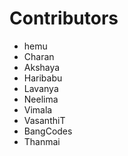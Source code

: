 # Contributors
- hemu
- Charan 
- Akshaya
- Haribabu
- Lavanya
- Neelima
- Vimala
- VasanthiT
- BangCodes 
- Thanmai

